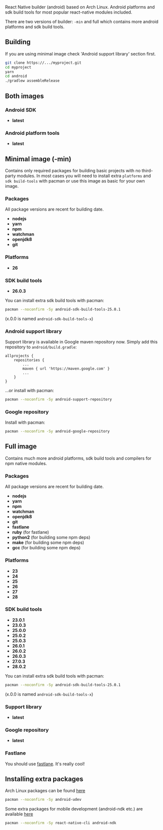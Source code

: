 React Native builder (android) based on Arch Linux. Android platforms and sdk build tools for most popular react-native modules included.

There are two versions of builder: `-min` and full which contains more android platforms and sdk build tools.  


## Building

If you are using minimal image check 'Android support library' section first.

```bash
git clone https://.../myproject.git
cd myproject
yarn
cd android
./gradlew assembleRelease
```
 

## Both images

### Android SDK

- **latest**

### Android platform tools

- **latest**

## Minimal image (-min)

Contains only required packages for building basic projects with no third-party modules. In most cases you will need to install extra `platforms` and `sdk build-tools` with pacman or use this image as basic for your own image. 

### Packages

All package versions are recent for building date.

- **nodejs**
- **yarn**
- **npm**
- **watchman**
- **openjdk8**
- **git**

### Platforms

- **26**

### SDK build tools

- **26.0.3**

You can install extra sdk build tools with pacman:
```bash
pacman --noconfirm -Sy android-sdk-build-tools-25.0.1
```
(x.0.0 is named `android-sdk-build-tools-x`)

### Android support library

Support library is available in Google maven repository now. Simply add this repository to `android/build.gradle`:
```
allprojects {
    repositories {
        ...
        maven { url 'https://maven.google.com' }
        ...
    }
}
```  

...or install with pacman:
```bash
pacman --noconfirm -Sy android-support-repository
```

### Google repository

Install with pacman:
```bash
pacman --noconfirm -Sy android-google-repository
```


## Full image

Contains much more android platforms, sdk build tools and compilers for npm native modules.

### Packages

All package versions are recent for building date.

- **nodejs**
- **yarn**
- **npm**
- **watchman**
- **openjdk8**
- **git**
- **fastlane**
- **ruby** (for fastlane)
- **python2** (for building some npm deps)
- **make** (for building some npm deps)
- **gcc** (for building some npm deps)

### Platforms

- **23**
- **24**
- **25**
- **26**
- **27**
- **28**

### SDK build tools

- **23.0.1**
- **23.0.3**
- **25.0.0**
- **25.0.2**
- **25.0.3**
- **26.0.1**
- **26.0.2**
- **26.0.3**
- **27.0.3**  
- **28.0.2**  

You can install extra sdk build tools with pacman:
```bash
pacman --noconfirm -Sy android-sdk-build-tools-25.0.1
```
(x.0.0 is named `android-sdk-build-tools-x`)

### Support library

- **latest**

### Google repository

- **latest**

### Fastlane

You should use [fastlane](https://fastlane.tools/). It's really cool!


## Installing extra packages

Arch Linux packages can be found [here](https://www.archlinux.org/packages/)
```bash
pacman --noconfirm -Sy android-udev
```  

Some extra packages for mobile development (android-ndk etc.) are available [here](https://keybase.pub/farwayer/arch/mobile/)
```bash
pacman --noconfirm -Sy react-native-cli android-ndk
```
